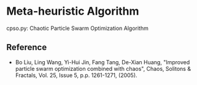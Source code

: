 # Meta-heuristic Algorithm

cpso.py: Chaotic Particle Swarm Optimization Algorithm

## Reference

- Bo Liu, Ling Wang, Yi-Hui Jin, Fang Tang, De-Xian Huang, "Improved particle swarm optimization combined with chaos", Chaos, Solitons & Fractals, Vol. 25, Issue 5, p.p. 1261-1271, (2005).